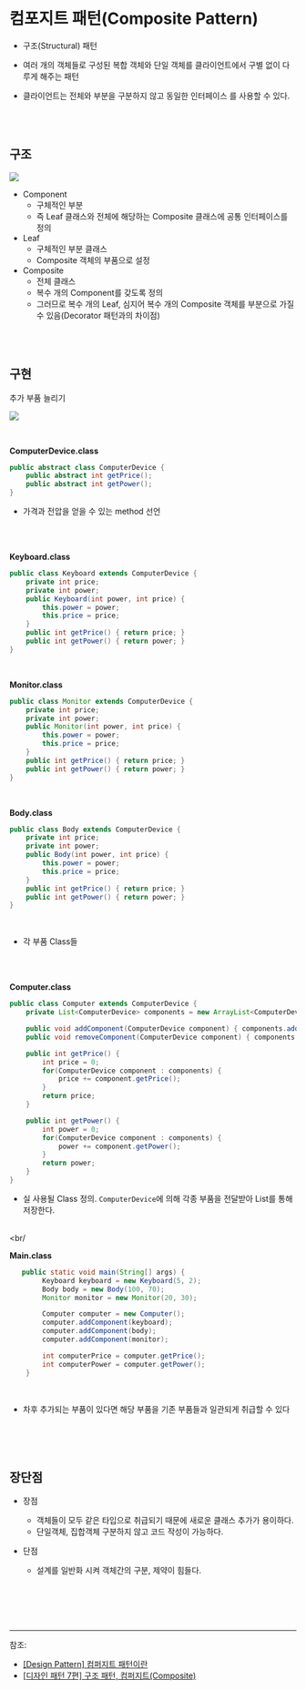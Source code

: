 # 컴포지트 패턴(Composite Pattern)


- 구조(Structural) 패턴 


- 여러 개의 객체들로 구성된 복합 객체와 단일 객체를 클라이언트에서 구별 없이 다루게 해주는 패턴



- 클라이언트는 전체와 부분을 구분하지 않고 동일한 인터페이스 를 사용할 수 있다.








<br/><br/>

## 구조



![](https://images.velog.io/images/cham/post/8f05f4e1-4a54-438e-ac04-1aa2d5a10df3/image.png)


- Component
  - 구체적인 부분
  - 즉 Leaf 클래스와 전체에 해당하는 Composite 클래스에 공통 인터페이스를 정의
- Leaf
  - 구체적인 부분 클래스
  - Composite 객체의 부품으로 설정
- Composite
  - 전체 클래스
  - 복수 개의 Component를 갖도록 정의
  - 그러므로 복수 개의 Leaf, 심지어 복수 개의 Composite 객체를 부분으로 가질 수 있음(Decorator 패턴과의 차이점)



<br/><br/>

## 구현



추가 부품 늘리기

![](https://images.velog.io/images/cham/post/91adcfba-c32f-44ce-9fff-0f278c6fde4b/image.png)

<br/>


**ComputerDevice.class**

```java
public abstract class ComputerDevice {
    public abstract int getPrice();
    public abstract int getPower();
}

```


- 가격과 전압을 얻을 수 있는 method 선언


<br/><br/>

**Keyboard.class**

```java
public class Keyboard extends ComputerDevice {
    private int price;
    private int power;
    public Keyboard(int power, int price) {
        this.power = power;
        this.price = price;
    }
    public int getPrice() { return price; }
    public int getPower() { return power; }
}
```

<br/>

**Monitor.class**

```java
public class Monitor extends ComputerDevice {
    private int price;
    private int power;
    public Monitor(int power, int price) {
        this.power = power;
        this.price = price;
    }
    public int getPrice() { return price; }
    public int getPower() { return power; }
}
```

<br/>

**Body.class**

```java
public class Body extends ComputerDevice {
    private int price;
    private int power;
    public Body(int power, int price) {
        this.power = power;
        this.price = price;
    }
    public int getPrice() { return price; }
    public int getPower() { return power; }
}
```

<br/>

- 각 부품 Class들 

<br/><br/>



**Computer.class**

```java
public class Computer extends ComputerDevice {
    private List<ComputerDevice> components = new ArrayList<ComputerDevice>();

    public void addComponent(ComputerDevice component) { components.add(component); }
    public void removeComponent(ComputerDevice component) { components.remove(component); }

    public int getPrice() {
        int price = 0;
        for(ComputerDevice component : components) {
            price += component.getPrice();
        }
        return price;
    }

    public int getPower() {
        int power = 0;
        for(ComputerDevice component : components) {
            power += component.getPower();
        }
        return power;
    }
}
```


- 실 사용될 Class 정의. ```ComputerDevice```에 의해 각종 부품을 전달받아 List를 통해 저장한다.


<br/><br/

**Main.class**

```java
   public static void main(String[] args) {
        Keyboard keyboard = new Keyboard(5, 2);
        Body body = new Body(100, 70);
        Monitor monitor = new Monitor(20, 30);

        Computer computer = new Computer();
        computer.addComponent(keyboard);
        computer.addComponent(body);
        computer.addComponent(monitor);

        int computerPrice = computer.getPrice();
        int computerPower = computer.getPower();
    }
```

<br/>


- 차후 추가되는 부품이 있다면 해당 부품을 기존 부품들과 일관되게 취급할 수 있다



<br/><br/><br/>




## 장단점


- 장점
  - 객체들이 모두 같은 타입으로 취급되기 때문에 새로운 클래스 추가가 용이하다.
  - 단일객체, 집합객체 구분하지 않고 코드 작성이 가능하다.



- 단점
  - 설계를 일반화 시켜 객체간의 구분, 제약이 힘들다.


<br/><br/><br/><br/>

---
참조:
- [[Design Pattern] 컴퍼지트 패턴이란](https://gmlwjd9405.github.io/2018/08/10/composite-pattern.html)
- [[디자인 패턴 7편] 구조 패턴, 컴퍼지트(Composite)](https://dailyheumsi.tistory.com/193)
